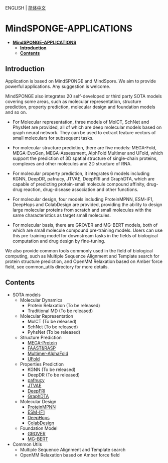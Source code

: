ENGLISH | [简体中文](README.md)

# **MindSPONGE-APPLICATIONS**

- [**MindSPONGE-APPLICATIONS**](#mindsponge-applications)
    - [**Introduction**](#introduction)
    - [**Contents**](#contents)

## **Introduction**

Application is based on MindSPONGE and MindSpore. We aim to provide powerful applications. Any suggestion is welcome.

MindSPONGE also integrates 20 self-developed or third party SOTA models covering some areas, such as molecular representation, structure prediction, property prediction, molecular design and foundation models and so on.

- For Molecular representation, three models of MolCT, SchNet and PhysNet are provided, all of which are deep molecular models based on graph neural network. They can be used to extract feature vectors of small moleculars for subsequent tasks.

- For molecular structure prediction, there are five models: MEGA-Fold, MEGA-EvoGen, MEGA-Assessment, AlphFold Multimer and UFold, which support the prediction of 3D spatial structure of single-chain proteins, complexes and other molecules and 2D structure of RNA.

- For molecular property prediction, it integrates 6 models including KGNN, DeepDR, pafnucy, JTVAE, DeepFRI and GraphDTA, which are capable of predicting protein-small molecule compound affinity, drug-drug reaction, drug-disease association and other functions.

- For molecular design, four models including ProteinMPNN, ESM-IF1, DeepHops and ColabDesign are provided, providing the ability to design large molecular proteins from scratch and small molecules with the same characteristics as target small molecules.

- For molecular basis, there are GROVER and MG-BERT models, both of which are small molecule compound pre-training models. Users can use this pre-training model for downstream tasks in the fields of biological computation and drug design by fine-tuning.

We also provide common tools commonly used in the field of biological computing, such as Multiple Sequence Alignment and Template search for protein structure prediction, and OpenMM Relaxation based on Amber force field, see common_utils directory for more details.

## **Contents**

- SOTA models
    - Molecular Dynamics
        - Protein Relaxation (To be released)
        - Traditional MD (To be released)
    - Molecular Representation
        - MolCT (To be released)
        - SchNet (To be released)
        - PyhsNet (To be released)
    - Structure Prediction
        - [MEGA-Protein](https://gitee.com/mindspore/mindscience/blob/master/MindSPONGE/applications/model_cards/MEGAProtein.md)
        - [FAAST&RASP](https://gitee.com/mindspore/mindscience/tree/master/MindSPONGE/applications/research/FAAST)
        - [Multimer-AlphaFold](https://gitee.com/mindspore/mindscience/blob/master/MindSPONGE/applications/model_cards/afmultimer.md)
        - [UFold](https://gitee.com/mindspore/mindscience/blob/master/MindSPONGE/applications/model_cards/UFold.md)
    - Properties Prediction
        - KGNN (To be released)
        - DeepDR (To be released)
        - [pafnucy](https://gitee.com/mindspore/mindscience/blob/master/MindSPONGE/applications/model_cards/pafnucy.md)
        - [JTVAE](https://gitee.com/mindspore/mindscience/tree/master/MindSPONGE/applications/research/JT-VAE)
        - [DeepFRI](https://gitee.com/mindspore/mindscience/blob/master/MindSPONGE/applications/model_cards/DeepFri.md)
        - [GraphDTA](https://gitee.com/mindspore/mindscience/blob/master/MindSPONGE/applications/model_cards/GraphDTA.MD)
    - Molecular Design
        - [ProteinMPNN](https://gitee.com/mindspore/mindscience/blob/master/MindSPONGE/applications/model_cards/ProteinMPNN.MD)
        - [ESM-IF1](https://gitee.com/mindspore/mindscience/blob/master/MindSPONGE/applications/model_cards/ESM-IF1.md)
        - [DeepHops](https://gitee.com/mindspore/mindscience/pulls/848)
        - [ColabDesign](https://gitee.com/mindspore/mindscience/blob/master/MindSPONGE/applications/model_cards/ColabDesign.md)
    - Foundation Model
        - [GROVER](https://gitee.com/mindspore/mindscience/blob/master/MindSPONGE/applications/model_cards/GROVER.MD)
        - [MG-BERT](https://gitee.com/mindspore/mindscience/blob/master/MindSPONGE/applications/model_cards/MGBERT.MD)
- Common Utils
    - Multiple Sequence Alignment and Template search
    - OpenMM Relaxation based on Amber force field
